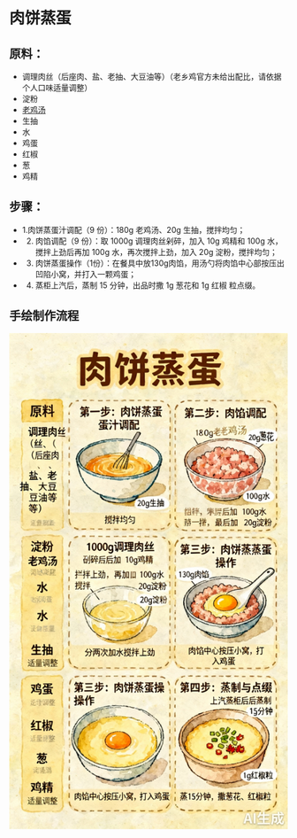 # 肉饼蒸蛋

## 原料：
- 调理肉丝（后座肉、盐、老抽、大豆油等）（老乡鸡官方未给出配比，请依据个人口味适量调整）
- 淀粉
- [老鸡汤](/汤/老鸡汤.md)
- 生抽
- 水
- 鸡蛋
- 红椒
- 葱
- 鸡精

## 步骤：

- 1.肉饼蒸蛋汁调配（9 份）：180g 老鸡汤、20g 生抽，搅拌均匀；
- 2. 肉馅调配（9 份）：取 1000g 调理肉丝剁碎，加入 10g 鸡精和 100g 水，搅拌上劲后再加 100g 水，再次搅拌上劲，加入 20g 淀粉，搅拌均匀；
- 3. 肉饼蒸蛋操作（1份）：在餐具中放130g肉馅，用汤勺将肉馅中心部按压出凹陷小窝，并打入一颗鸡蛋；
- 4. 蒸柜上汽后，蒸制 15 分钟，出品时撒 1g 葱花和 1g 红椒
粒点缀。

## 手绘制作流程

![手绘制作流程](../images/蒸菜/肉饼蒸蛋.jpg)
